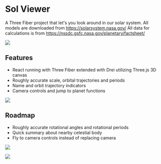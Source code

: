 # Sol Viewer

A Three Fiber project that let's you look around in our solar system.
All models are downloaded from https://solarsystem.nasa.gov/
All data for calculations is from https://nssdc.gsfc.nasa.gov/planetary/factsheet/

![](https://i.imgur.com/5E5ZiZp.png)

## Features

- React running with Three Fiber extended with Drei utilizing Three.js 3D canvas
- Roughly accurate scale, orbital trajectories and periods
- Name and orbit trajectory indicators
- Camera controls and jump to planet functions

![](https://i.imgur.com/cP5EfYw.png)

## Roadmap

- Roughly accurate rotational angles and rotational periods
- Quick summary about nearby celestial body
- Fly to camera controls instead of replacing camera

![](https://i.imgur.com/QMzLXtv.png)

![](https://i.imgur.com/yGfCBlZ.png)
